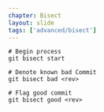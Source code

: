 ```yaml
---
chapter: Bisect
layout: slide
tags: ['advanced/bisect']
---
```


	# Begin process
	git bisect start

	# Denote known bad Commit
	git bisect bad <rev>

	# Flag good commit
	git bisect good <rev>
